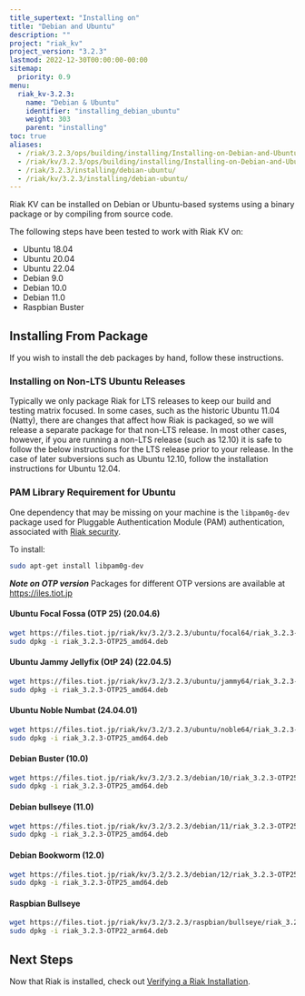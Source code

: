 ```yaml
---
title_supertext: "Installing on"
title: "Debian and Ubuntu"
description: ""
project: "riak_kv"
project_version: "3.2.3"
lastmod: 2022-12-30T00:00:00-00:00
sitemap:
  priority: 0.9
menu:
  riak_kv-3.2.3:
    name: "Debian & Ubuntu"
    identifier: "installing_debian_ubuntu"
    weight: 303
    parent: "installing"
toc: true
aliases:
  - /riak/3.2.3/ops/building/installing/Installing-on-Debian-and-Ubuntu
  - /riak/kv/3.2.3/ops/building/installing/Installing-on-Debian-and-Ubuntu
  - /riak/3.2.3/installing/debian-ubuntu/
  - /riak/kv/3.2.3/installing/debian-ubuntu/
---
```


[install source index]: {{<baseurl>}}riak/kv/3.2.3/setup/installing/source/
[security index]: {{<baseurl>}}riak/kv/3.2.3/using/security/
[install source erlang]: {{<baseurl>}}riak/kv/3.2.3/setup/installing/source/erlang
[install verify]: {{<baseurl>}}riak/kv/3.2.3/setup/installing/verify

Riak KV can be installed on Debian or Ubuntu-based systems using a binary
package or by compiling from source code.

The following steps have been tested to work with Riak KV on:

- Ubuntu 18.04
- Ubuntu 20.04
- Ubuntu 22.04
- Debian 9.0
- Debian 10.0
- Debian 11.0
- Raspbian Buster

## Installing From Package

If you wish to install the deb packages by hand, follow these
instructions.

### Installing on Non-LTS Ubuntu Releases

Typically we only package Riak for LTS releases to keep our build and
testing matrix focused.  In some cases, such as the historic Ubuntu 11.04 (Natty),
there are changes that affect how Riak is packaged, so we will release a
separate package for that non-LTS release. In most other cases, however,
if you are running a non-LTS release (such as 12.10) it is safe to
follow the below instructions for the LTS release prior to your release.
In the case of later subversions such as Ubuntu 12.10, follow the installation instructions for
Ubuntu 12.04.

### PAM Library Requirement for Ubuntu

One dependency that may be missing on your machine is the `libpam0g-dev`
package used for Pluggable Authentication Module (PAM) authentication,
associated with [Riak security][security index].

To install:

```bash
sudo apt-get install libpam0g-dev
```
***Note on OTP version***
Packages for different OTP versions are available at https://iles.tiot.jp

#### Ubuntu Focal Fossa (OTP 25) (20.04.6)

```bash
wget https://files.tiot.jp/riak/kv/3.2/3.2.3/ubuntu/focal64/riak_3.2.3-OTP25_amd64.deb
sudo dpkg -i riak_3.2.3-OTP25_amd64.deb
```

#### Ubuntu Jammy Jellyfix (OtP 24) (22.04.5)

```bash
wget https://files.tiot.jp/riak/kv/3.2/3.2.3/ubuntu/jammy64/riak_3.2.3-OTP25_amd64.deb
sudo dpkg -i riak_3.2.3-OTP25_amd64.deb
```

#### Ubuntu Noble Numbat (24.04.01)

```bash
wget https://files.tiot.jp/riak/kv/3.2/3.2.3/ubuntu/noble64/riak_3.2.3-OTP25_amd64.deb
sudo dpkg -i riak_3.2.3-OTP25_amd64.deb
```

#### Debian Buster (10.0)

```bash
wget https://files.tiot.jp/riak/kv/3.2/3.2.3/debian/10/riak_3.2.3-OTP25_amd64.deb
sudo dpkg -i riak_3.2.3-OTP25_amd64.deb
```

#### Debian bullseye (11.0)

```bash
wget https://files.tiot.jp/riak/kv/3.2/3.2.3/debian/11/riak_3.2.3-OTP25_amd64.deb
sudo dpkg -i riak_3.2.3-OTP25_amd64.deb
```

#### Debian Bookworm (12.0)

```bash
wget https://files.tiot.jp/riak/kv/3.2/3.2.3/debian/12/riak_3.2.3-OTP25_amd64.deb
sudo dpkg -i riak_3.2.3-OTP25_amd64.deb
```

#### Raspbian Bullseye

```bash
wget https://files.tiot.jp/riak/kv/3.2/3.2.3/raspbian/bullseye/riak_3.2.3-OTP22_arm64.deb
sudo dpkg -i riak_3.2.3-OTP22_arm64.deb
```

## Next Steps

Now that Riak is installed, check out [Verifying a Riak Installation][install verify].

